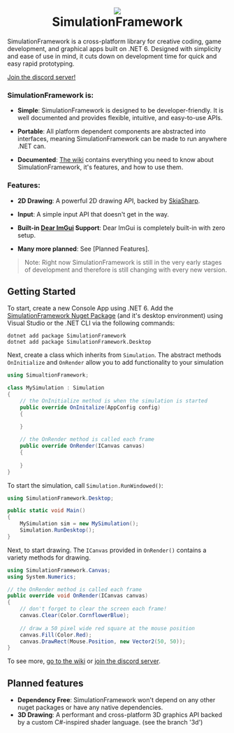 <h1 align="center">
<img src="https://raw.githubusercontent.com/Redninja106/simulationframework/master/assets/logo-128x128.png"/>
<br>SimulationFramework</br>
</h1>

SimulationFramework is a cross-platform library for creative coding, game development, and graphical apps built on .NET 6. Designed with simplicity and ease of use in mind, it cuts down on development time for quick and easy rapid prototyping. 

[Join the discord server!](https://discord.gg/V4X2vTvV2G)

### SimulationFramework is:

- **Simple**: SimulationFramework is designed to be developer-friendly. It is well documented and provides flexible, intuitive, and easy-to-use APIs. 

- **Portable**: All platform dependent components are abstracted into interfaces, meaning SimulationFramework can be made to run anywhere .NET can.

- **Documented**: [The wiki](https://github.com/Redninja106/simulationframework/wiki) contains everything you need to know about SimulationFramework, it's features, and how to use them.


### Features:

- **2D Drawing**: A powerful 2D drawing API, backed by [SkiaSharp](https://github.com/mono/SkiaSharp).

- **Input**: A simple input API that doesn't get in the way.

- **Built-in [Dear ImGui](https://github.com/ocornut/imgui) Support**: Dear ImGui is completely built-in with zero setup.

- **Many more planned**: See [Planned Features].

> Note: Right now SimulationFramework is still in the very early stages of development and therefore is still changing with every new version.


## Getting Started

To start, create a new Console App using .NET 6. Add the [SimulationFramework Nuget Package](https://www.nuget.org/packages/SimulationFramework/) (and it's desktop environment) using Visual Studio or the .NET CLI via the following commands:
```
dotnet add package SimulationFramework
dotnet add package SimulationFramework.Desktop
```

Next, create a class which inherits from `Simulation`. The abstract methods `OnInitialize` and `OnRender` allow you to add functionality to your simulation
```cs
using SimualtionFramework;

class MySimulation : Simulation
{
    // the OnInitialize method is when the simulation is started
    public override OnInitalize(AppConfig config)
    {
        
    }

    // the OnRender method is called each frame
    public override OnRender(ICanvas canvas)
    {
        
    }
}
```

To start the simulation, call `Simulation.RunWindowed()`:

```cs
using SimulationFramework.Desktop;

public static void Main()
{
    MySimulation sim = new MySimulation();
    Simulation.RunDesktop();
}
```

Next, to start drawing. The `ICanvas` provided in `OnRender()` contains a variety methods for drawing.

```cs
using SimulationFramework.Canvas;
using System.Numerics;

// the OnRender method is called each frame
public override void OnRender(ICanvas canvas)
{
    // don't forget to clear the screen each frame!
    canvas.Clear(Color.CornflowerBlue); 
    
    // draw a 50 pixel wide red square at the mouse position
    canvas.Fill(Color.Red);
    canvas.DrawRect(Mouse.Position, new Vector2(50, 50)); 
}
```

To see more, [go to the wiki](https://github.com/Redninja106/simulationframework/wiki) or [join the discord server](https://discord.gg/V4X2vTvV2G).

## Planned features
- **Dependency Free**: SimulationFramework won't depend on any other nuget packages or have any native dependencies.
- **3D Drawing**: A performant and cross-platform 3D graphics API backed by a custom C#-inspired shader language. (see the branch '3d')
